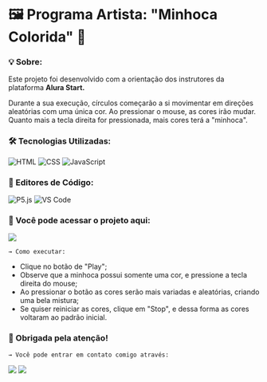 <h1>🖼️ Programa Artista: "Minhoca Colorida" 🐛</h1>

<h3>💡 Sobre:</h3>
<p>Este projeto foi desenvolvido com a orientação dos instrutores da plataforma <strong>Alura Start.</strong></p>
<p>Durante a sua execução, círculos começarão a si movimentar em direções aleatórias com uma única cor. Ao pressionar o mouse, as cores irão mudar. Quanto mais a tecla direita for pressionada, mais cores terá a "minhoca".</p>

<h3>🛠️ Tecnologias Utilizadas:</h3>

![HTML](https://img.shields.io/badge/HTML-black?style=for-the-badge&logo=html5)
![CSS](https://img.shields.io/badge/CSS-black?style=for-the-badge&logo=css3&logoColor=%231572B6)
![JavaScript](https://img.shields.io/badge/JavaScript-black?style=for-the-badge&logo=javascript&logoColor=%23F7DF1E)

<h3>📑 Editores de Código: </h3>

![P5.js](https://img.shields.io/badge/P5.js-black?style=for-the-badge&logo=p5dotjs&logoColor=%23ED225D)
![VS Code](https://img.shields.io/badge/Visual%20Studio%20Code-%231572B6?style=for-the-badge)

<h3>📎 Você pode acessar o projeto aqui:</h3>
<p></p>
<a href="https://editor.p5js.org/Nessabsl42_/sketches/eBtKSFSIm" target="_blank"><img src="https://img.shields.io/badge/%F0%9F%94%97%20Acesse_o_Projeto%3A_-_%22Programa_Artista%3A_%20Aula_%202%22-%23d0d500?style=for-the-badge&labelColor=black" target="_blank"></a> 

<p></p>
<code>→ Como executar:</code>
<p></p>
<ul>
  <li>Clique no botão de "Play";</li>
  <li>Observe que a minhoca possui somente uma cor, e pressione a tecla direita do mouse;</li>
  <li>Ao pressionar o botão as cores serão mais variadas e aleatórias, criando uma bela mistura;</li>
  <li>Se quiser reiniciar as cores, clique em "Stop", e dessa forma as cores voltaram ao padrão inicial.</li>
</ul>

<h3>🚀 Obrigada pela atenção!</h3>
<code>→ Você pode entrar em contato comigo através:</code>
<p></p>
<a href="https://www.linkedin.com/in/vanessaleite18" target="_blank"><img src="https://img.shields.io/badge/Linkedin-%230e76a8?style=for-the-badge&labelColor=black" target="_blank"></a>
<a href="mailto: vanessabsleite173@gmail.com" target="_blank"><img src="https://img.shields.io/badge/Gmail-red?style=for-the-badge&labelColor=black" target="_blank"></a>


